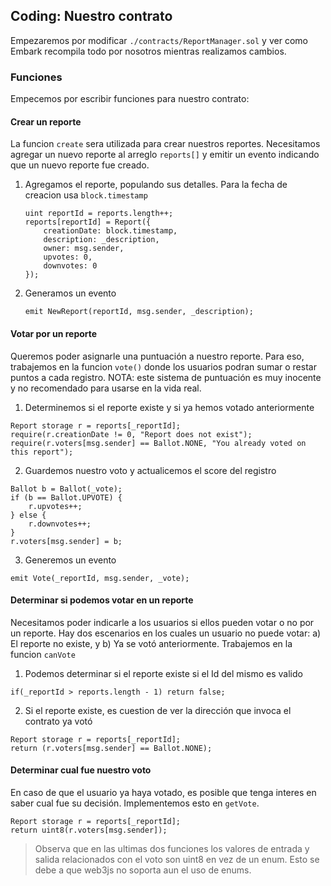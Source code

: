 ## Coding: Nuestro contrato
Empezaremos por modificar `./contracts/ReportManager.sol` y ver como Embark recompila todo por nosotros mientras realizamos cambios.

### Funciones
Empecemos por escribir funciones para nuestro contrato:

#### Crear un reporte
La funcion `create` sera utilizada para crear nuestros reportes. Necesitamos agregar un nuevo reporte al arreglo `reports[]` y emitir un evento indicando que un nuevo reporte fue creado.

1. Agregamos el reporte, populando sus detalles. Para la fecha de creacion usa `block.timestamp`
    ```
    uint reportId = reports.length++;
    reports[reportId] = Report({
        creationDate: block.timestamp,
        description: _description,
        owner: msg.sender,
        upvotes: 0,
        downvotes: 0
    });
    ```
2. Generamos un evento
    ```
    emit NewReport(reportId, msg.sender, _description);
    ```

#### Votar por un reporte
Queremos poder asignarle una puntuación a nuestro reporte. Para eso, trabajemos en la funcion `vote()` donde los usuarios podran sumar o restar puntos a cada registro. NOTA: este sistema de puntuación es muy inocente y no recomendado para usarse en la vida real.

1. Determinemos si el reporte existe y si ya hemos votado anteriormente
```
Report storage r = reports[_reportId];
require(r.creationDate != 0, "Report does not exist");
require(r.voters[msg.sender] == Ballot.NONE, "You already voted on this report");
```

2. Guardemos nuestro voto y actualicemos el score del registro
```
Ballot b = Ballot(_vote);
if (b == Ballot.UPVOTE) {
    r.upvotes++;
} else {
    r.downvotes++;
}
r.voters[msg.sender] = b;
```

3. Generemos un evento
````
emit Vote(_reportId, msg.sender, _vote);
````

#### Determinar si podemos votar en un reporte
Necesitamos poder indicarle a los usuarios si ellos pueden votar o no por un reporte. Hay dos escenarios en los cuales un usuario no puede votar: a) El reporte no existe, y b) Ya se votó anteriormente. Trabajemos en la funcion `canVote`

1. Podemos determinar si el reporte existe si el Id del mismo es valido
```
if(_reportId > reports.length - 1) return false;
```

2. Si el reporte existe, es cuestion de ver la dirección que invoca el contrato ya votó
```    
Report storage r = reports[_reportId];    
return (r.voters[msg.sender] == Ballot.NONE);
```

#### Determinar cual fue nuestro voto
En caso de que el usuario ya haya votado, es posible que tenga interes en saber cual fue su decisión. Implementemos esto en `getVote`.
```
Report storage r = reports[_reportId];
return uint8(r.voters[msg.sender]);
```
> Observa que en las ultimas dos funciones los valores de entrada y salida relacionados con el voto son uint8 en vez de un enum. Esto se debe a que web3js no soporta aun el uso de enums.
